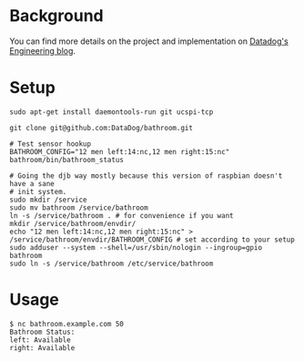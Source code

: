# Background

You can find more details on the project and implementation on [Datadog's Engineering blog](http://engineering.datadoghq.com/restroom-hacks/).

# Setup

```
sudo apt-get install daemontools-run git ucspi-tcp

git clone git@github.com:DataDog/bathroom.git

# Test sensor hookup
BATHROOM_CONFIG="12 men left:14:nc,12 men right:15:nc" bathroom/bin/bathroom_status

# Going the djb way mostly because this version of raspbian doesn't have a sane
# init system.
sudo mkdir /service
sudo mv bathroom /service/bathroom
ln -s /service/bathroom . # for convenience if you want
mkdir /service/bathroom/envdir/
echo "12 men left:14:nc,12 men right:15:nc" > /service/bathroom/envdir/BATHROOM_CONFIG # set according to your setup
sudo adduser --system --shell=/usr/sbin/nologin --ingroup=gpio bathroom
sudo ln -s /service/bathroom /etc/service/bathroom
```

# Usage

```
$ nc bathroom.example.com 50
Bathroom Status:
left: Available
right: Available
```

